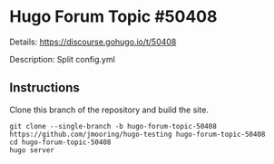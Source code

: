 # Hugo Forum Topic #50408

Details: <https://discourse.gohugo.io/t/50408>

Description: Split config.yml

## Instructions

Clone this branch of the repository and build the site.

```text
git clone --single-branch -b hugo-forum-topic-50408 https://github.com/jmooring/hugo-testing hugo-forum-topic-50408
cd hugo-forum-topic-50408
hugo server
```
